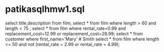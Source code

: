 # patikasqlhmw1.sql

select title,description from film;
select * from film where length > 60 and length < 75 ;
select * from film where rental_rate=0.99 and replacement_cost=12.99 or replacement_cost=28.99;
select * from customer where first_name='Mary'    # Smith
select * from film where length <= 50 and not (rental_rate = 2.99 or rental_rate = 4.99);
